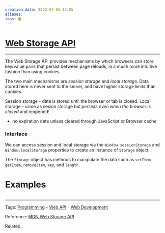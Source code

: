 ```yaml
---
creation date: 2022-04-05 12:55
aliases: 
tags: 🖥️
---
```


# [Web Storage API](Web%20Storage%20API.md)
---
The Web Storage API provides mechanisms by which browsers can store key/value pairs that persist between page reloads, in a much more intuitive fashion than using cookies.

The two main mechanisms are *session storage* and *local storage*. Data stored here is never sent to the server, and have higher storage limits than cookies.

Session storage - data is stored until the browser or tab is closed.
Local storage - same as sesion storage but *persists even when the browser is closed* and reopened! 
- no expiration date unless cleared through JavaScript or Browser cache

### Interface
We can access session and local storage via the `Window.sessionStorage` and `Window.localStorage` properties to create an instance of `Storage` object. 

The `Storage` object has methods to manipulate the data such as `setItem`, `getItem`, `removeItem`, `key`, and `length.`
# Examples
```js

```



---
Tags: [Programming](Programming.md) - [Web API](Web%20API.md) - [Web Development](Web%20Development.md)

Reference: [MDN Web Storage API](https://developer.mozilla.org/en-US/docs/Web/API/Web_Storage_API/Using_the_Web_Storage_API)

Related: 